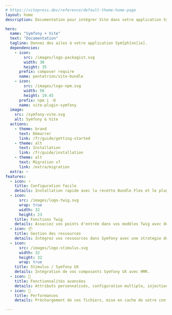 ```yaml
---
# https://vitepress.dev/reference/default-theme-home-page
layout: home
description: Documentation pour intégrer Vite dans votre application Symfony.

hero:
  name: "Symfony + Vite"
  text: "Documentation"
  tagline: Donnez des ailes à votre application Sym[ph]on[ie].
  dependencies:
    - icon:
        src: /images/logo-packagist.svg
        width: 30
        height: 35
      prefix: composer require
      name: pentatrion/vite-bundle
    - icon:
        src: /images/logo-npm.svg
        width: 50
        height: 19.45
      prefix: npm i -D
      name: vite-plugin-symfony
  image:
    src: /symfony-vite.svg
    alt: Symfony & Vite
  actions:
    - theme: brand
      text: Démarrer
      link: /fr/guide/getting-started
    - theme: alt
      text: Installation
      link: /fr/guide/installation
    - theme: alt
      text: Migration v7
      link: /extra/migration
  extra: ~
features:
  - icon: ⚡️
    title: Configuration facile
    details: Installation rapide avec la recette Bundle Flex et le plugin Vite préconfiguré.
  - icon:
      src: /images/logo-twig.svg
      wrap: true
      width: 32
      height: 23
    title: Fonctions Twig
    details: Associez vos points d'entrée dans vos modèles Twig avec des fonctions Twig.
  - icon: 📦
    title: Gestion des ressources
    details: Intégrez vos ressources dans Symfony avec une stratégie de version d'asset personnalisée.
  - icon:
      src: /images/logo-stimulus.svg
      width: 32
      height: 32
      wrap: true
    title: Stimulus / Symfony UX
    details: Intégration de vos composants Symfony UX avec HMR.
  - icon: 🧩
    title: Fonctionnalités avancées
    details: Attributs personnalisés, configuration multiple, injection de dépendances.
  - icon: 🚀
    title: Performances
    details: Préchargement de vos fichiers, mise en cache de votre configuration.

---
```


